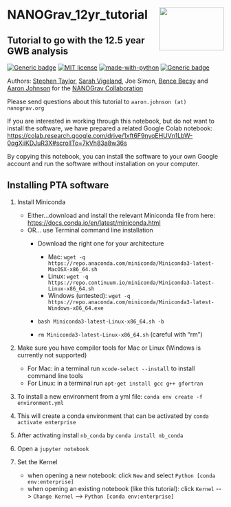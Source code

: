 # NANOGrav_12yr_tutorial <img align="right" width="150" height="100" src="https://github.com/nanograv/12p5yr_stochastic_analysis/blob/master/nanograv.png?raw=true">
## Tutorial to go with the 12.5 year GWB analysis

[![Generic badge](https://img.shields.io/badge/Created%20by-NANOGrav-red)](http://nanograv.org/)
[![MIT license](https://img.shields.io/badge/License-MIT-blue.svg)](https://lbesson.mit-license.org/)
[![made-with-python](https://img.shields.io/badge/Made%20with-Python-1f425f.svg)](https://www.python.org/)
[![Generic badge](https://img.shields.io/twitter/follow/NANOGrav?style=social)](https://twitter.com/NANOGrav)
 
 Authors: [Stephen Taylor](http://stevertaylor.github.io/), [Sarah Vigeland](https://github.com/svigeland), Joe Simon, [Bence Becsy](https://github.com/bencebecsy) and [Aaron Johnson](https://github.com/AaronDJohnson) for the [NANOGrav Collaboration](https://github.com/nanograv)

 Please send questions about this tutorial to `aaron.johnson (at) nanograv.org`
 
 If you are interested in working through this notebook, but do not want to install the software, we have prepared a related Google Colab notebook: https://colab.research.google.com/drive/1xft6F9nyoEHUVn1LbW-0qgXiiKDJuR3X#scrollTo=7kVh83a8w36s

 By copying this notebook, you can install the software to your own Google account and run the software without installation on your computer.

## Installing PTA software

1. Install Miniconda

	* Either...download and install the relevant Miniconda file from here: https://docs.conda.io/en/latest/miniconda.html
	* OR... use Terminal command line installation
		* Download the right one for your architecture
			* Mac: `wget -q https://repo.anaconda.com/miniconda/Miniconda3-latest-MacOSX-x86_64.sh`
			* Linux: `wget -q https://repo.continuum.io/miniconda/Miniconda3-latest-Linux-x86_64.sh`
			* Windows (untested): `wget -q https://repo.anaconda.com/miniconda/Miniconda3-latest-Windows-x86_64.exe`

		* `bash Miniconda3-latest-Linux-x86_64.sh -b`
		* `rm Miniconda3-latest-Linux-x86_64.sh` (careful with “rm”)

2. Make sure you have compiler tools for Mac or Linux (Windows is currently not supported)
	* For Mac: in a terminal run `xcode-select --install` to install command line tools
	* For Linux: in a terminal run `apt-get install gcc g++ gfortran`

3. To install a new environment from a yml file: `conda env create -f environment.yml`

4. This will create a conda environment that can be activated by `conda activate enterprise`

5. After activating install `nb_conda` by `conda install nb_conda`

6. Open a `jupyter notebook`

7. Set the Kernel

   * when opening a new notebook: click `New` and select `Python [conda env:enterprise]`  
   * when opening an existing notebook (like this tutorial): click `Kernel` --> `Change Kernel` --> `Python [conda env:enterprise]`  

